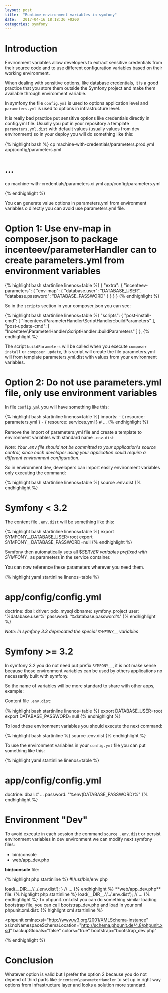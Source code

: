 ```yaml
---
layout: post
title:  "Runtime environment variables in symfony"
date:   2017-04-16 18:18:36 +0200
categories: symfony
---
```


# Introduction

Environment variables allow developers to extract sensitive credentials from their source code and to use different configuration variables based on their working environment.

When dealing with sensitive options, like database credentials, it is a good practice that you store them outside the Symfony project and make them available
through environment variable.

In symfony the file `config.yml` is used to options application level and `parameters.yml` is used to options in infrastructure level.

It is really bad practice put sensitive options like credentials directly in config.yml file. Usually you put in your repository a template
`parameters.yml.dist` with default values (usually values from dev environment) so in your deploy you will do something like this:

{% highlight bash %}
cp machine-with-credentials/parameters.prod.yml app/config/parameters.yml
# ...
cp machine-with-credentials/parameters.ci.yml app/config/parameters.yml

{% endhighlight %}

You can generate value options in parameters.yml from environment variables o directly you can avoid use parameters.yml file.


# Option 1: Use env-map in composer.json to package incenteev/parameterHandler can to create parameters.yml from environment variables



{% highlight bash startinline linenos=table %}
{
    "extra": {
        "incenteev-parameters": {
            "env-map": {
                "database.user": "DATABASE_USER",
                "database.password": "DATABASE_PASSWORD"
            }
        }
    }
}
{% endhighlight %}

So in the `scripts` section in your composer.json you can see:

{% highlight bash startinline linenos=table %}
    "scripts": {
        "post-install-cmd": [
            "Incenteev\\ParameterHandler\\ScriptHandler::buildParameters"
        ],
        "post-update-cmd": [
            "Incenteev\\ParameterHandler\\ScriptHandler::buildParameters"
        ]
    },
{% endhighlight %}

The script `buildParameters` will be called when you execute `composer install` or `composer update`,  this script
will create the file parameters.yml will from template parameters.yml.dist with values from your
environment variables.


# Option 2: Do not use parameters.yml file, only use environment variables

In file `config.yml` you will have something like this:

{% highlight bash startinline linenos=table %}
imports:
    - { resource: parameters.yml }
    - { resource: services.yml }
    # ...
{% endhighlight %}

Remove the import of parameters.yml file and create a template to environment variables with standard name `.env.dist`

*Note: Your .env file should not be committed to your application's source control, since each developer using your application could require a different environment configuration.*

So in environment dev, developers can import easily environment variables only executing the command:

{% highlight bash startinline linenos=table %}
source .env.dist
{% endhighlight %}

# Symfony < 3.2

The content file `.env.dist` will be something like this:

{% highlight bash startinline linenos=table %}
export SYMFONY__DATABASE_USER=root
export SYMFONY__DATABASE_PASSWORD=null
{% endhighlight %}

Symfony then automatically sets all $_SERVER variables prefixed with SYMFONY__ as parameters in the service container.

You can now reference these parameters wherever you need them.

{% highlight yaml startinline linenos=table %}
# app/config/config.yml
doctrine:
    dbal:
        driver:   pdo_mysql
        dbname:   symfony_project
        user:     '%database.user%'
        password: '%database.password%'
{% endhighlight %}

*Note: In symfony 3.3 deprecated the special `SYMFONY__` variables*

# Symfony >= 3.2

In symfony 3.2 you do not need put prefix `SYMFONY__`, it is not make sense because those environment variables
can be used by others applications no necessarily built with symfony.

So the name of variables will be more standard to share with other apps, example:

Content file `.env.dist`:

{% highlight bash startinline linenos=table %}
export DATABASE_USER=root
export DATABASE_PASSWORD=null
{% endhighlight %}

To load these environment variables you should execute the next command:

{% highlight bash startinline %}
source .env.dist
{% endhighlight %}


To use the environment variables in your `config.yml` file you can put something like this:

{% highlight yaml startinline linenos=table %}
# app/config/config.yml
doctrine:
    dbal:
        # ...
        password: "%env(DATABASE_PASSWORD)%"
{% endhighlight %}


# Environment "Dev"

To avoid execute in each session the command `source .env.dist` or persist environment variables in dev environment we can modify next symfony files:

- bin/console
- web/app_dev.php

**bin/console** file:

{% highlight php startinline %}
#!/usr/bin/env php
<?php

// ...
use Symfony\Component\Dotenv\Dotenv;

// ...

// New!! Load environment variables with dotenv component
if ('dev' === $env) {
    $dotenv = new Dotenv();
    $dotenv->load(__DIR__.'/../.env.dist');
}

// ...
{% endhighlight %}

**web/app_dev.php** file:

{% highlight php startinline %}
<?php

use Symfony\Component\HttpFoundation\Request;
use Symfony\Component\Debug\Debug;
use Symfony\Component\Dotenv\Dotenv;
// ...

// Note: we do not check environment because we are in app_dev.php entry.
$dotenv = new Dotenv();
$dotenv->load(__DIR__.'/../.env.dist');

// ...
{% endhighlight %}

To phpunit.xml.dist you can do something similar loading bootstrap file,
you can call bootstrap_dev.php and load in your xml phpunit.xml.dist:

{% highlight xml startinline %}
<?xml version="1.0" encoding="UTF-8"?>

<!-- https://phpunit.de/manual/current/en/appendixes.configuration.html -->
<phpunit xmlns:xsi="http://www.w3.org/2001/XMLSchema-instance"
         xsi:noNamespaceSchemaLocation="http://schema.phpunit.de/4.8/phpunit.xsd"
         backupGlobals="false"
         colors="true"
         bootstrap="bootstrap_dev.php"
>
{% endhighlight %}



# Conclusion

Whatever option is valid but I prefer the option 2 because you do not depend of third parts like `incenteev\parameterHandler` to
set up in right way options from infrastructure layer and looks a solution more standard.
